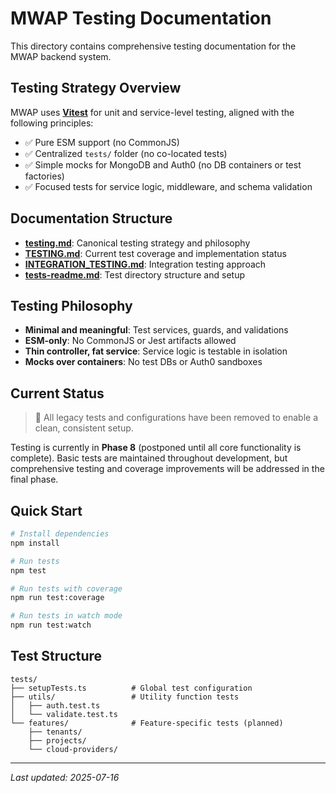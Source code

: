 # MWAP Testing Documentation

This directory contains comprehensive testing documentation for the MWAP backend system.

## Testing Strategy Overview

MWAP uses **[Vitest](https://vitest.dev/)** for unit and service-level testing, aligned with the following principles:

- ✅ Pure ESM support (no CommonJS)
- ✅ Centralized `tests/` folder (no co-located tests)
- ✅ Simple mocks for MongoDB and Auth0 (no DB containers or test factories)
- ✅ Focused tests for service logic, middleware, and schema validation

## Documentation Structure

- **[testing.md](./testing.md)**: Canonical testing strategy and philosophy
- **[TESTING.md](./TESTING.md)**: Current test coverage and implementation status
- **[INTEGRATION_TESTING.md](./INTEGRATION_TESTING.md)**: Integration testing approach
- **[tests-readme.md](./tests-readme.md)**: Test directory structure and setup

## Testing Philosophy

- **Minimal and meaningful**: Test services, guards, and validations
- **ESM-only**: No CommonJS or Jest artifacts allowed
- **Thin controller, fat service**: Service logic is testable in isolation
- **Mocks over containers**: No test DBs or Auth0 sandboxes

## Current Status

> 🧼 All legacy tests and configurations have been removed to enable a clean, consistent setup.

Testing is currently in **Phase 8** (postponed until all core functionality is complete). Basic tests are maintained throughout development, but comprehensive testing and coverage improvements will be addressed in the final phase.

## Quick Start

```bash
# Install dependencies
npm install

# Run tests
npm test

# Run tests with coverage
npm run test:coverage

# Run tests in watch mode
npm run test:watch
```

## Test Structure

```
tests/
├── setupTests.ts          # Global test configuration
├── utils/                 # Utility function tests
│   ├── auth.test.ts
│   └── validate.test.ts
└── features/              # Feature-specific tests (planned)
    ├── tenants/
    ├── projects/
    └── cloud-providers/
```

---
*Last updated: 2025-07-16*
